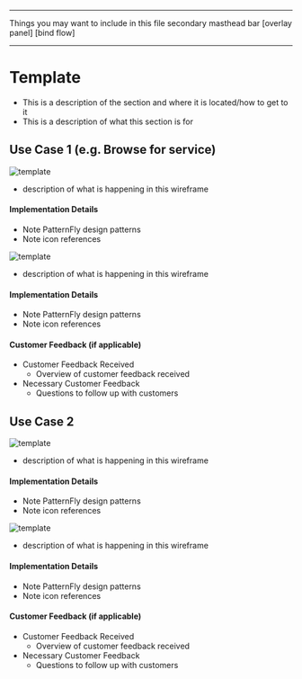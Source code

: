 *******************************
Things you may want to include in this file
secondary masthead bar
[overlay panel]
[bind flow]

*******************************

# Template

- This is a description of the section and where it is located/how to get to it
- This is a description of what this section is for


## Use Case 1 (e.g. Browse for service)

![template](img/template-01.png)
- description of what is happening in this wireframe

#### Implementation Details
  - Note PatternFly design patterns
  - Note icon references

![template](img/template-02.png)
- description of what is happening in this wireframe

#### Implementation Details
  - Note PatternFly design patterns
  - Note icon references

#### Customer Feedback (if applicable)
- Customer Feedback Received
  - Overview of customer feedback received
- Necessary Customer Feedback
  - Questions to follow up with customers


## Use Case 2

![template](img/template-03.png)
- description of what is happening in this wireframe

#### Implementation Details
  - Note PatternFly design patterns
  - Note icon references

![template](img/template-04.png)
- description of what is happening in this wireframe

#### Implementation Details
  - Note PatternFly design patterns
  - Note icon references

#### Customer Feedback (if applicable)
- Customer Feedback Received
  - Overview of customer feedback received
- Necessary Customer Feedback
  - Questions to follow up with customers
